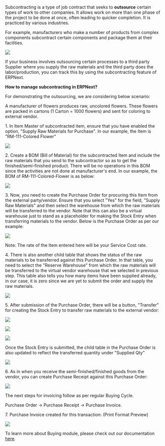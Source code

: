 Subcontracting is a type of job contract that seeks to **outsource** certain types of work to other companies. It allows work on more than one phase of the project to be done at once, often leading to quicker completion. It is practiced by various industries.

For example, manufacturers who make a number of products from complex components subcontract certain components and package them at their facilities.

![](https://docs.erpnext.com/files/Uqloysk.png)

If your business involves outsourcing certain processes to a third party Supplier where you supply the raw materials and the third party does the labor/production, you can track this by using the subcontracting feature of ERPNext.

**How to manage subcontracting in ERPNext?**

For demonstrating the outsourcing, we are considering below scenario:

A manufacturer of flowers produces raw, uncolored flowers. These flowers are packed in cartons (1 Carton = 1000 flowers) and sent for coloring to external vendor.

1\. In Item Master of subcontracted item, ensure that you have enabled the option, "Supply Raw Materials for Purchase". In our example, the Item is "RM-111-Colored Flower"

![](https://docs.erpnext.com/files/Dizzv7h.png)

2\. Create a BOM (Bill of Material) for the subcontracted Item and include the raw materials that you send to the subcontractor so as to get the finished/semi-finished product. There will be no operations in this BOM since the activities are not done at manufacturer's end. In our example, the BOM of RM-111-Colored-Flower is as below:

![](https://docs.erpnext.com/files/0r4KFFG.png)

3\. Now, you need to create the Purchase Order for procuring this Item from the external party/vendor. Ensure that you select "Yes" for the field, "Supply Raw Materials" and then select the warehouse from which the raw materials will be transferred to the vendor. Note that this can also be a virtual warehouse just to stand as a placeholder for making the Stock Entry when transferring materials to the vendor. Below is the Purchase Order as per our example:

![](https://docs.erpnext.com/files/NoFO0T4.png)

Note: The rate of the Item entered here will be your Service Cost rate.

4\. There is also another child table that shows the status of the raw materials to be transferred against this Purchase Order. In that table, you need to select the "Reserve Warehouse" from which the raw materials will be transferred to the virtual vendor warehouse that we selected in previous step. This table also tells you how many items have been supplied already, in our case, it is zero since we are yet to submit the order and supply the raw materials.

![](https://docs.erpnext.com/files/5gxQbu3.png)

5\. After submission of the Purchase Order, there will be a button, "Transfer" for creating the Stock Entry to transfer raw materials to the external vendor:

![](https://docs.erpnext.com/files/SYPIUEq.png)

![](https://docs.erpnext.com/files/aJ3pBPd.png)

![](https://docs.erpnext.com/files/rQcvSYZ.png)

Once the Stock Entry is submitted, the child table in the Purchase Order is also updated to reflect the transferred quantity under "Supplied Qty"

![](https://docs.erpnext.com/files/srrSyG5.png)

6\. As in when you receive the semi-finished/finished goods from the vendor, you can create Purchase Receipt against this Purchase Order:

![](https://docs.erpnext.com/files/xbWLQp2.png)

The next steps for invoicing follow as per regular Buying Cycle.

Purchase Order -> Purchase Receipt -> Purchase Invoice.

7\. Purchase Invoice created for this transaction: (Print Format Preview)

![](https://docs.erpnext.com/files/2b1Rvbr.png)

To learn more about Buying module, please check out our documentation [here](https://erpnext.com/docs/user/manual/en/buying).